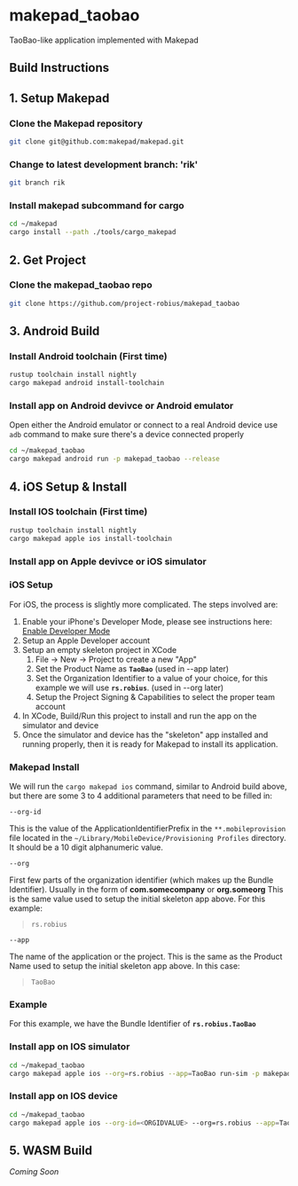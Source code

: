 # makepad_taobao

TaoBao-like application implemented with Makepad

## Build Instructions

## 1. Setup Makepad

### Clone the Makepad repository

```bash
git clone git@github.com:makepad/makepad.git
```

### Change to latest development branch: 'rik'

```bash
git branch rik
```

### Install makepad subcommand for cargo

```bash
cd ~/makepad
cargo install --path ./tools/cargo_makepad
```

## 2. Get Project

### Clone the makepad_taobao repo

```bash
git clone https://github.com/project-robius/makepad_taobao
```

## 3. Android Build

### Install Android toolchain (First time)

```bash
rustup toolchain install nightly
cargo makepad android install-toolchain
```

### Install app on Android devivce or Android emulator

Open either the Android emulator or connect to a real Android device
use `adb` command to make sure there's a device connected properly

```bash
cd ~/makepad_taobao
cargo makepad android run -p makepad_taobao --release
```

## 4. iOS Setup & Install

### Install IOS toolchain (First time)

```bash
rustup toolchain install nightly
cargo makepad apple ios install-toolchain
```

### Install app on Apple devivce or iOS simulator

### iOS Setup

For iOS, the process is slightly more complicated. The steps involved are:

1. Enable your iPhone's Developer Mode, please see instructions here: [Enable Developer Mode](https://www.delasign.com/blog/how-to-turn-on-developer-mode-on-an-iphone/)
1. Setup an Apple Developer account
1. Setup an empty skeleton project in XCode
    1. File -> New -> Project to create a new "App"
    1. Set the Product Name as **`TaoBao`**  (used in --app later)
    1. Set the Organization Identifier to a value of your choice, for this example we will use **`rs.robius`**. (used in --org later)
    1. Setup the Project Signing & Capabilities to select the proper team account
1. In XCode, Build/Run this project to install and run the app on the simulator and device
1. Once the simulator and device has the "skeleton" app installed and running properly, then it is ready for Makepad to install its application.

### Makepad Install

We will run the `cargo makepad ios` command, similar to Android build above, but there are some 3 to 4 additional parameters that need to be filled in:

`--org-id`

This is the <string> value of the ApplicationIdentifierPrefix <key> in the `**.mobileprovision` file located in the `~/Library/MobileDevice/Provisioning Profiles` directory.
It should be a 10 digit alphanumeric value.

`--org`

First few parts of the organization identifier (which makes up the Bundle Identifier). Usually in the form of **com.somecompany** or **org.someorg**
This is the same value used to setup the initial skeleton app above. For this example:
> `rs.robius`

`--app`

The name of the application or the project. This is the same as the Product Name used to setup the initial skeleton app above. In this case:
> `TaoBao`

### Example

For this example, we have the Bundle Identifier of **`rs.robius.TaoBao`**

### Install app on IOS simulator

```bash
cd ~/makepad_taobao
cargo makepad apple ios --org=rs.robius --app=TaoBao run-sim -p makepad_taobao --release
```

### Install app on IOS device

```bash
cd ~/makepad_taobao
cargo makepad apple ios --org-id=<ORGIDVALUE> --org=rs.robius --app=TaoBao run-device -p makepad_taobao --release
```

## 5. WASM Build

*Coming Soon*
